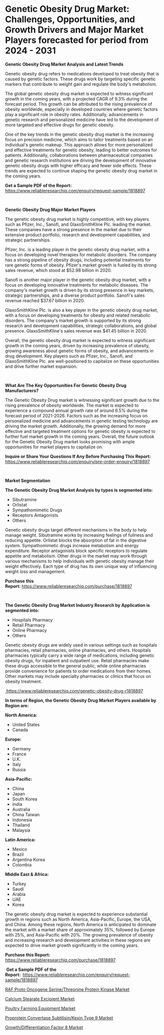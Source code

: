 <p><h1>Genetic Obesity Drug Market: Challenges, Opportunities, and Growth Drivers and Major Market Players forecasted for period from 2024 - 2031</h1></p><p><strong>Genetic Obesity Drug Market Analysis and Latest Trends</strong></p>
<p><p>Genetic obesity drug refers to medications developed to treat obesity that is caused by genetic factors. These drugs work by targeting specific genetic markers that contribute to weight gain and regulate the body's metabolism.</p><p>The global genetic obesity drug market is expected to witness significant growth in the coming years, with a projected CAGR of 9.3% during the forecast period. This growth can be attributed to the rising prevalence of obesity worldwide, especially in developed countries where genetic factors play a significant role in obesity rates. Additionally, advancements in genetic research and personalized medicine have led to the development of more targeted and effective drugs for genetic obesity.</p><p>One of the key trends in the genetic obesity drug market is the increasing focus on precision medicine, which aims to tailor treatments based on an individual's genetic makeup. This approach allows for more personalized and effective treatments for genetic obesity, leading to better outcomes for patients. Additionally, collaborations between pharmaceutical companies and genetic research institutions are driving the development of innovative genetic obesity drugs with higher efficacy and fewer side effects. These trends are expected to continue shaping the genetic obesity drug market in the coming years.</p></p>
<p><strong>Get a Sample PDF of the Report:&nbsp;</strong> <a href="https://www.reliableresearchiq.com/enquiry/request-sample/1818897">https://www.reliableresearchiq.com/enquiry/request-sample/1818897</a></p>
<p>&nbsp;</p>
<p><strong>Genetic Obesity Drug Major Market Players</strong></p>
<p><p>The genetic obesity drug market is highly competitive, with key players such as Pfizer, Inc., Sanofi, and GlaxoSmithKline Plc. leading the market. These companies have a strong presence in the market due to their extensive product portfolio, research and development capabilities, and strategic partnerships. </p><p>Pfizer, Inc. is a leading player in the genetic obesity drug market, with a focus on developing novel therapies for metabolic disorders. The company has a strong pipeline of obesity drugs, including potential treatments for rare genetic forms of obesity. Pfizer's market growth is fueled by its strong sales revenue, which stood at $52.98 billion in 2020.</p><p>Sanofi is another major player in the genetic obesity drug market, with a focus on developing innovative treatments for metabolic diseases. The company's market growth is driven by its strong presence in key markets, strategic partnerships, and a diverse product portfolio. Sanofi's sales revenue reached $37.67 billion in 2020.</p><p>GlaxoSmithKline Plc. is also a key player in the genetic obesity drug market, with a focus on developing treatments for obesity and related metabolic disorders. The company's market growth is supported by its strong research and development capabilities, strategic collaborations, and global presence. GlaxoSmithKline's sales revenue was $41.45 billion in 2020.</p><p>Overall, the genetic obesity drug market is expected to witness significant growth in the coming years, driven by increasing prevalence of obesity, growing awareness about genetic forms of obesity, and advancements in drug development. Key players such as Pfizer, Inc., Sanofi, and GlaxoSmithKline Plc. are well-positioned to capitalize on these opportunities and drive further market expansion.</p></p>
<p>&nbsp;</p>
<p><strong>What Are The Key Opportunities For Genetic Obesity Drug Manufacturers?</strong></p>
<p><p>The Genetic Obesity Drug market is witnessing significant growth due to the rising prevalence of obesity worldwide. The market is expected to experience a compound annual growth rate of around 6.5% during the forecast period of 2021-2026. Factors such as the increasing focus on personalized medicine and advancements in genetic testing technology are driving the market growth. Additionally, the growing demand for more effective and targeted treatment options for genetic obesity is expected to further fuel market growth in the coming years. Overall, the future outlook for the Genetic Obesity Drug market looks promising with ample opportunities for market players to capitalize on.</p></p>
<p><strong>Inquire or Share Your Questions If Any Before Purchasing This Report:</strong> <a href="https://www.reliableresearchiq.com/enquiry/pre-order-enquiry/1818897">https://www.reliableresearchiq.com/enquiry/pre-order-enquiry/1818897</a></p>
<p>&nbsp;</p>
<p><strong>Market Segmentation</strong></p>
<p><strong>The Genetic Obesity Drug Market Analysis by types is segmented into:</strong></p>
<p><ul><li>Sibutramine</li><li>Orlistat</li><li>Sympathomimetic Drugs</li><li>Receptors Antagonists</li><li>Others</li></ul></p>
<p><p>Genetic obesity drugs target different mechanisms in the body to help manage weight. Sibutramine works by increasing feelings of fullness and reducing appetite. Orlistat blocks the absorption of fat in the digestive system. Sympathomimetic drugs increase metabolism and energy expenditure. Receptor antagonists block specific receptors to regulate appetite and metabolism. Other drugs in the market may work through various mechanisms to help individuals with genetic obesity manage their weight effectively. Each type of drug has its own unique way of influencing weight loss and management.</p></p>
<p><strong>Purchase this Report:&nbsp;</strong><a href="https://www.reliableresearchiq.com/purchase/1818897">https://www.reliableresearchiq.com/purchase/1818897</a></p>
<p>&nbsp;</p>
<p><strong>The Genetic Obesity Drug Market Industry Research by Application is segmented into:</strong></p>
<p><ul><li>Hospitals Pharmacy</li><li>Retail Pharmacy</li><li>Online Pharmacy</li><li>Others</li></ul></p>
<p><p>Genetic obesity drugs are widely used in various settings such as hospitals pharmacies, retail pharmacies, online pharmacies, and others. Hospitals pharmacies typically carry a wide range of medications, including genetic obesity drugs, for inpatient and outpatient use. Retail pharmacies make these drugs accessible to the general public, while online pharmacies provide convenience for patients to order medications from their homes. Other markets may include specialty pharmacies or clinics that focus on obesity treatment.</p></p>
<p><a href="https://www.reliableresearchiq.com/genetic-obesity-drug-r1818897">&nbsp;https://www.reliableresearchiq.com/genetic-obesity-drug-r1818897</a></p>
<p><strong>In terms of Region, the Genetic Obesity Drug Market Players available by Region are:</strong></p>
<p>
    <p> <strong> North America: </strong>
        <ul>
            <li>United States</li>
            <li>Canada</li>
        </ul>
        </p> 
    <p> <strong> Europe: </strong>
        <ul>
            <li>Germany</li>
            <li>France</li>
            <li>U.K.</li>
            <li>Italy</li>
            <li>Russia</li>
        </ul>
        </p> 
    <p> <strong> Asia-Pacific: </strong>
        <ul>
            <li>China</li>
            <li>Japan</li>
            <li>South Korea</li>
            <li>India</li>
            <li>Australia</li>
            <li>China Taiwan</li>
            <li>Indonesia</li>
            <li>Thailand</li>
            <li>Malaysia</li>
        </ul>
        </p> 
    <p> <strong> Latin America: </strong>
        <ul>
            <li>Mexico</li>
            <li>Brazil</li>
            <li>Argentina Korea</li>
            <li>Colombia</li>
        </ul>
        </p> 
    <p> <strong> Middle East & Africa: </strong>
        <ul>
            <li>Turkey</li>
            <li>Saudi</li>
            <li>Arabia</li>
            <li>UAE</li>
            <li>Korea</li>
        </ul>
    </p>
    </p>
<p><p>The genetic obesity drug market is expected to experience substantial growth in regions such as North America, Asia-Pacific, Europe, the USA, and China. Among these regions, North America is anticipated to dominate the market with a market share of approximately 35%, followed by Europe with 25%, and Asia-Pacific with 20%. The growing prevalence of obesity and increasing research and development activities in these regions are expected to drive market growth significantly in the coming years.</p></p>
<p><strong>Purchase this Report: </strong><a href="https://www.reliableresearchiq.com/purchase/1818897">https://www.reliableresearchiq.com/purchase/1818897</a></p>
<p>&nbsp;<strong>Get a Sample PDF of the Report:&nbsp;&nbsp;</strong><a href="https://www.reliableresearchiq.com/enquiry/request-sample/1818897">https://www.reliableresearchiq.com/enquiry/request-sample/1818897</a></p>
<p><strong></strong></p>
<p><p><a href="https://github.com/GroverBarry/Market-Research-Report-List-6/blob/main/raf-proto-oncogene-serinethreonine-protein-kinase-market.md">RAF Proto Oncogene Serine/Threonine Protein Kinase Market</a></p><p><a href="https://www.linkedin.com/pulse/calcium-stearate-excipient-market-research-report-forecast-growth-w5lte?trackingId=y0e0yf53Scy2kCpyt%2BYx2w%3D%3D">Calcium Stearate Excipient Market</a></p><p><a href="https://medium.com/@aprilhirthe/poultry-farming-equipment-market-share-and-new-trends-analysis-by-its-type-application-end-use-a8bdf7841813">Poultry Farming Equipment Market</a></p><p><a href="https://github.com/sydneyHaley871/Market-Research-Report-List-1/blob/main/proprotein-convertase-subtilisinkexin-type-9-market.md">Proprotein Convertase Subtilisin/Kexin Type 9 Market</a></p><p><a href="https://github.com/widyafarer/Market-Research-Report-List-1/blob/main/growthdifferentiation-factor-8-market.md">Growth/Differentiation Factor 8 Market</a></p></p>
